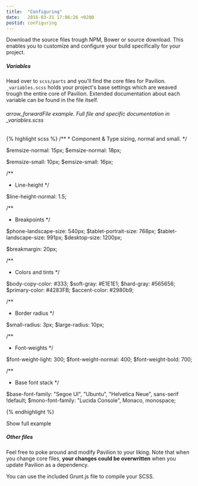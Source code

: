 ```yaml
---
title:  "Configuring"
date:   2016-03-31 17:06:26 +0200
postid: configuring
---
```


Download the source files trough NPM, Bower or source download.
This enables you to customize and configure your build specifically for your project.

##### Variables
Head over to `scss/parts` and you'll find the core files for Pavilion.
`_variables.scss` holds your project's base settings which are weaved trough the entire core
of Pavilion. Extended documentation about each variable can be found in the file itself.

<div class="collapsor">
<h6 class="mute"><i class="material-icons">arrow_forward</i>File example. Full file and specific documentation in _variables.scss</h6>
{% highlight scss %}
/**
  * Component & Type sizing, normal and small.
  */

$remsize-normal: 15px;
$emsize-normal: 18px;

$remsize-small: 10px;
$emsize-small: 16px;

/**
  * Line-height
  */

$line-height-normal: 1.5;

/**
  * Breakpoints
  */

$phone-landscape-size: 540px;
$tablet-portrait-size: 768px;
$tablet-landscape-size: 991px;
$desktop-size: 1200px;

$breakmargin: 20px;

/**
  * Colors and tints
  */

$body-copy-color: #333;
$soft-gray: #E1E1E1;
$hard-gray: #565656;
$primary-color: #4283FB;
$accent-color: #2980b9;

/**
  * Border radius
  */

$small-radius: 3px;
$large-radius: 10px;

/**
  * Font-weights
  */

$font-weight-light: 300;
$font-weight-normal: 400;
$font-weight-bold: 700;

/**
  * Base font stack
  */

$base-font-family: "Segoe UI", "Ubuntu", "Helvetica Neue", sans-serif !default;
$mono-font-family: "Lucida Console", Monaco, monospace;

{% endhighlight %}
    <div class="uncollapse">
        Show full example
    </div>
</div>

##### Other files
Feel free to poke around and modify Pavilion to your liking. Note that when you change core files, **your changes could be overwritten** when you update Pavilion as a
dependency.

You can use the included Grunt.js file to compile your SCSS.